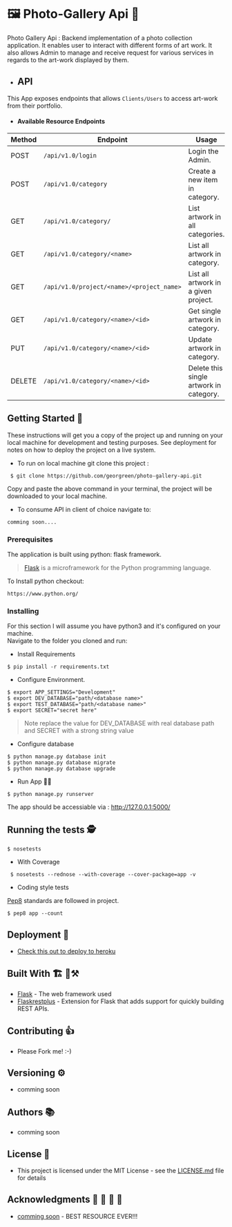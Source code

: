 # 🖼️ Photo-Gallery Api 🤳

Photo Gallery Api : Backend implementation of a photo collection application. It enables user to interact with different forms of art work. It also allows Admin to manage and receive request for various services in regards to the art-work displayed by them.

- ## API
This App exposes endpoints that allows ```Clients/Users``` to access art-work from their portfolio.

- #### Available Resource Endpoints

|Method | Endpoint | Usage |
| ---- | ---- | --------------- |
|POST| `/api/v1.0/login` | Login the Admin.|
|POST| `/api/v1.0/category` | Create a new item in category. |
|GET| `/api/v1.0/category/` | List artwork in all categories. |
|GET| `/api/v1.0/category/<name>` | List all artwork in category. |
|GET| `/api/v1.0/project/<name>/<project_name>` | List all artwork in a given project. |
|GET| `/api/v1.0/category/<name>/<id>` | Get single artwork in category. |
|PUT| `/api/v1.0/category/<name>/<id>` | Update artwork in category. |
|DELETE| `/api/v1.0/category/<name>/<id>` | Delete this single artwork in category. |


## Getting Started 🕺

These instructions will get you a copy of the project up and running on your local machine for development and testing purposes. See deployment for notes on how to deploy the project on a live system.

- To run on local machine git clone this project :
```
 $ git clone https://github.com/georgreen/photo-gallery-api.git
 ```

 Copy and paste the above command in your terminal, the project will be downloaded to your local machine.

- To consume API in client of choice navigate to:
 ```
 comming soon....
 ```


### Prerequisites

The application is built using python: flask framework.
>[Flask](http://flask.pocoo.org/) is a microframework for the Python programming language.


To Install python checkout:
```
https://www.python.org/
```


### Installing

For this section I will assume you have python3 and it's configured on your machine. </br>
Navigate to the folder you cloned and run: </br>

- Install Requirements
```
$ pip install -r requirements.txt
```

- Configure Environment.
```
$ export APP_SETTINGS="Development"
$ export DEV_DATABASE="path/<database name>"
$ export TEST_DATABASE="path/<database name>"
$ export SECRET="secret here"
```
> Note replace the value for DEV_DATABASE with real database path and SECRET with a strong string value


- Configure database
```
$ python manage.py database init
$ python manage.py database migrate
$ python manage.py database upgrade
```

- Run App 🏃🏃‍
```
$ python manage.py runserver
```
The app should be accessiable via : http://127.0.0.1:5000/


## Running the tests 🕵️

```
$ nosetests
```
- With Coverage

```
 $ nosetests --rednose --with-coverage --cover-package=app -v
```

- Coding style tests

[Pep8](https://www.python.org/dev/peps/pep-0008/) standards are followed in project.

```
$ pep8 app --count
```

## Deployment  🚀

- [Check this out to deploy to heroku](https://devcenter.heroku.com/articles/getting-started-with-python#introduction)

## Built With  🏗 🔨⚒

* [Flask](http://flask.pocoo.org/) - The web framework used
* [Flaskrestplus](https://flask-restplus.readthedocs.io/en/stable/) - Extension for Flask that adds support for quickly building REST APIs.

## Contributing 👍

- Please Fork me! :-)

## Versioning ⚙

- comming soon

## Authors 📚

- comming soon

## License 🤝

- This project is licensed under the MIT License - see the [LICENSE.md](LICENSE.md) file for details

## Acknowledgments 👊 🙌 👏 🙏

* [comming soon](https://www.youtube.com/watch?v=dQw4w9WgXcQ) - BEST RESOURCE EVER!!!
